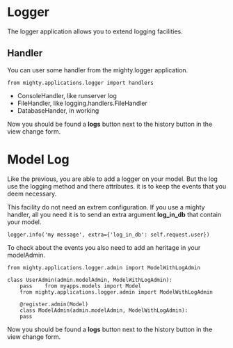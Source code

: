 # Logger
The logger application allows you to extend logging facilities.

## Handler
You can user some handler from the mighty.logger application.

    from mighty.applications.logger import handlers

- ConsoleHandler, like runserver log
- FileHandler, like logging.handlers.FileHandler
- DatabaseHander, in working

Now you should be found a **logs** button next to the history button in the view change form.

# Model Log
Like the previous, you are able to add a logger on your model. But the log use the logging method and there attributes. it is to keep the events that you deem necessary.

This facility do not need an extrem configuration. If you use a mighty handler, all you need it is to send an extra argument **log_in_db** that contain your model.

    logger.info('my message', extra={'log_in_db': self.request.user})

To check about the events you also need to add an heritage in your modelAdmin.


    from mighty.applications.logger.admin import ModelWithLogAdmin

    class UserAdmin(admin.modelAdmin, ModelWithLogAdmin):
        pass    from myapps.models import Model
        from mighty.applications.logger.admin import ModelWithLogAdmin

        @register.admin(Model)
        class ModelAdmin(admin.modelAdmin, ModelWithLogAdmin):
        pass

Now you should be found a **logs** button next to the history button in the view change form.
